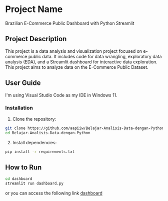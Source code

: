# Project Name

Brazilian E-Commerce Public Dashboard with Python Streamlit

## Project Description

This project is a data analysis and visualization project focused on e-commerce public data. It includes code for data wrangling, exploratory data analysis (EDA), and a Streamlit dashboard for interactive data exploration. This project aims to analyze data on the E-Commerce Public Dataset.

## User Guide

I'm using Visual Studio Code as my IDE in Windows 11.

### Installation

1. Clone the repository:

```bash
git clone https://github.com/aapiiw/Belajar-Analisis-Data-dengan-Python.git
cd Belajar-Analisis-Data-dengan-Python
```

2. Install dependencies:

```bash
pip install -r requirements.txt
```

## How to Run

```bash
cd dashboard
streamlit run dashboard.py
```

or you can access the following link [dashboard](https://apiw-dashboard.streamlit.app/)